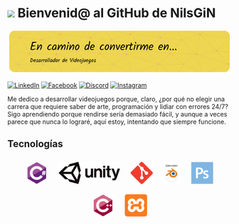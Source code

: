 # <img src = "https://i.giphy.com/media/v1.Y2lkPTc5MGI3NjExcHltNGw5emdwNGp2bm5uM3pwcWgyejBuOXhiaDM3YWlkamQ0ZDUwZyZlcD12MV9pbnRlcm5hbF9naWZfYnlfaWQmY3Q9cw/WLCvUMcxrclUaxRddL/giphy.gif" width = 200> Bienvenid@ al GitHub de NilsGiN
![Banner de NilsGiN](banner_git.png)

[![LinkedIn](https://img.shields.io/badge/linkedin-%230077B5.svg?style=for-the-badge&logo=linkedin&logoColor=white)](https://www.linkedin.com/in/nils-giles-ab07a6280/)
[![Facebook](https://img.shields.io/badge/Facebook-%231877F2.svg?style=for-the-badge&logo=Facebook&logoColor=white)](https://www.facebook.com/profile.php?id=100014145273057)
[![Discord](https://img.shields.io/badge/Discord-%235865F2.svg?style=for-the-badge&logo=discord&logoColor=white)](https://discord.com/channels/@me)
[![Instagram](https://img.shields.io/badge/Instagram-%23E4405F.svg?style=for-the-badge&logo=Instagram&logoColor=white)](https://www.instagram.com/nilsegn20/)

Me dedico a desarrollar videojuegos porque, claro, ¿por qué no elegir una carrera que requiere saber de arte, programación y lidiar con errores 24/7? Sigo aprendiendo porque rendirse sería demasiado fácil, y aunque a veces parece que nunca lo lograré, aquí estoy, intentando que siempre funcione.

## Tecnologías
<div align="center">  
<a href="https://docs.microsoft.com/en-us/dotnet/csharp/" target="_blank"><img style="margin: 10px" src="Lenguajes/csharp.svg" alt="C#" height="50" /></a>  
<a href="https://unity.com/" target="_blank"><img style="margin: 10px" src="Lenguajes/unity.png" alt="Unity" height="50" /></a>  
<a href="https://github.com/" target="_blank"><img style="margin: 10px" src="Lenguajes/git.svg" alt="Git" height="50" /></a>  
<a href="https://www.blender.org/" target="_blank"><img style="margin: 10px" src="Lenguajes/blender.svg" alt="Blender" height="50" /></a>  
<a href="https://www.adobe.com/in/products/photoshop.html" target="_blank"><img style="margin: 10px" src="Lenguajes/photoshop.svg" alt="Photoshop" height="50" /></a>  
<a href="https://www.cplusplus.com/" target="_blank"><img style="margin: 10px" src="Lenguajes/cplusplus.svg" alt="C++" height="50" /></a>  
<a href="https://www.apachefriends.org/" target="_blank"><img style="margin: 10px" src="Lenguajes/xampp.png" alt="XAMPP" height="50" /></a>

<!--
**NilsGiN/NilsGiN** is a ✨ _special_ ✨ repository because its `README.md` (this file) appears on your GitHub profile.

Here are some ideas to get you started:

- 🔭 I’m currently working on ...
- 🌱 I’m currently learning ...
- 👯 I’m looking to collaborate on ...
- 🤔 I’m looking for help with ...
- 💬 Ask me about ...
- 📫 How to reach me: ...
- 😄 Pronouns: ...
- ⚡ Fun fact: ...
-->
